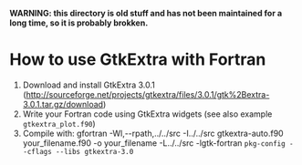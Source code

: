 **WARNING: this directory is old stuff and has not been maintained for a long time, so it is probably brokken.**


# How to use GtkExtra with Fortran

1) Download and install GtkExtra 3.0.1 (http://sourceforge.net/projects/gtkextra/files/3.0.1/gtk%2Bextra-3.0.1.tar.gz/download)
2) Write your Fortran code using GtkExtra widgets (see also example `gtkextra_plot.f90`)
3) Compile with:
    gfortran -Wl,--rpath,../../src -I../../src gtkextra-auto.f90 your_filename.f90 -o your_filename -L../../src -lgtk-fortran `pkg-config --cflags --libs gtkextra-3.0`

